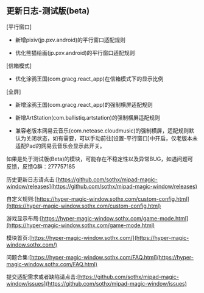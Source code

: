 ## 更新日志-测试版(beta)

[平行窗口]

- 新增pixiv(jp.pxv.android)的平行窗口适配规则

- 优化熊猫绘画(jp.pxv.android)的平行窗口适配规则

[信箱模式]

- 优化涂鸦王国(com.gracg.react_app)在信箱模式下的显示比例

[全屏]

- 新增涂鸦王国(com.gracg.react_app)的强制横屏适配规则

- 新增ArtStation(com.ballistiq.artstation)的强制横屏适配规则

- 兼容老版本网易云音乐(com.netease.cloudmusic)的强制横屏，适配规则默认为关闭状态，如有需要，可以手动前往[设置-平行窗口]中开启，仅老版本未适配Pad的网易云音乐会显示此开关。


如果是处于测试版(Beta)的模块，可能存在不稳定性以及异常BUG，如遇问题可反馈，反馈Q群：277757185

历史更新日志请点击:[https://github.com/sothx/mipad-magic-window/releases](https://github.com/sothx/mipad-magic-window/releases)

自定义规则:[https://hyper-magic-window.sothx.com/custom-config.html](https://hyper-magic-window.sothx.com/custom-config.html)

游戏显示布局:[https://hyper-magic-window.sothx.com/game-mode.html](https://hyper-magic-window.sothx.com/game-mode.html)

模块首页:[https://hyper-magic-window.sothx.com/](https://hyper-magic-window.sothx.com/)

问题合集:[https://hyper-magic-window.sothx.com/FAQ.html](https://hyper-magic-window.sothx.com/FAQ.html)

提交适配需求或者缺陷请点击:[https://github.com/sothx/mipad-magic-window/issues](https://github.com/sothx/mipad-magic-window/issues)
